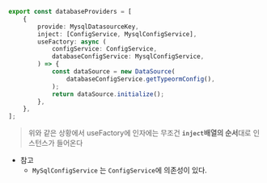 ```Typescript
export const databaseProviders = [
	{
		provide: MysqlDatasourceKey,
		inject: [ConfigService, MysqlConfigService],
		useFactory: async (
			configService: ConfigService,
			databaseConfigService: MysqlConfigService,
		) => {
			const dataSource = new DataSource(
				databaseConfigService.getTypeormConfig(),
			);
			return dataSource.initialize();
		},
	},
];
```

> 위와 같은 상황에서 useFactory에 인자에는 무조건 **`inject`배열의 순서**대로 인스턴스가 들어온다

- 참고
	- `MySqlConfigService` 는  `ConfigService`에 의존성이 있다.
